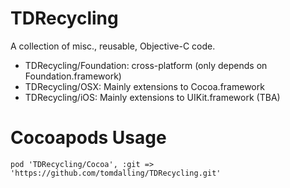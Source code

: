 # TDRecycling

A collection of misc., reusable, Objective-C code.

 -  TDRecycling/Foundation: cross-platform (only depends on Foundation.framework)
 -  TDRecycling/OSX: Mainly extensions to Cocoa.framework
 -  TDRecycling/iOS: Mainly extensions to UIKit.framework (TBA)

# Cocoapods Usage

    pod 'TDRecycling/Cocoa', :git => 'https://github.com/tomdalling/TDRecycling.git'
